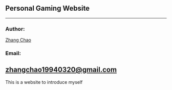 ## Personal Gaming Website
-----------
### Author:
[Zhang Chao](http://minichao.me)
### Email:
zhangchao19940320@gmail.com
-----------
This is a website to introduce myself
